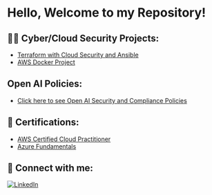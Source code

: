 # Hello, Welcome to my Repository!

## 👨‍💻 Cyber/Cloud Security Projects:

- [Terraform with Cloud Security and Ansible](https://www.youtube.com/watch?v=jDTmHsGLl5g)
- [AWS Docker Project](https://github.com/qtip27/AWSDockerProject)

## Open AI Policies: 
- [Click here to see Open AI Security and Compliance Policies](https://github.com/qtip27/MicrosoftOpenAI/blob/main/README.md)

## 📄 Certifications:

- [AWS Certified Cloud Practitioner](https://www.credly.com/badges/a0e5a31f-6d80-4bfa-be1c-1350b631ab40?source=linked_in_profile)
- [Azure Fundamentals](https://learn.microsoft.com/api/credentials/share/en-us/DonaldSHunterJr-2092/59A41A83D91B7C45?sharingId=B618022FAA6E8470)
  
## 🤳 Connect with me:

[![LinkedIn](https://img.shields.io/badge/LinkedIn-0077B5?style=for-the-badge&logo=linkedin&logoColor=white)](https://www.linkedin.com/in/donald-hunter-000b2394/)
</body>
</html>







